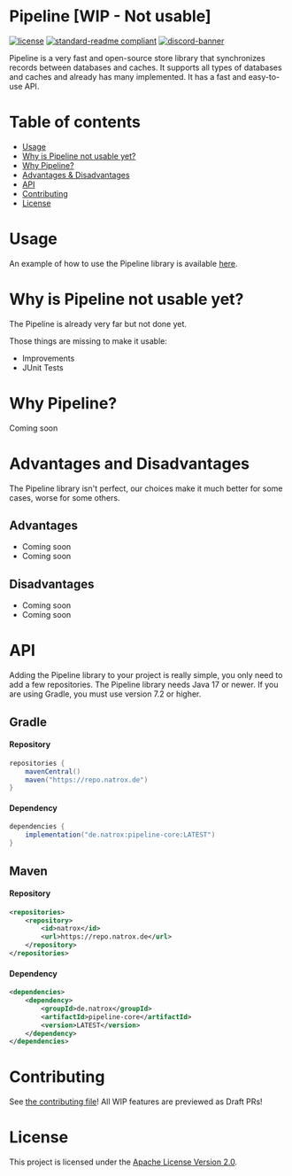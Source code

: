 # Pipeline [WIP - Not usable]

[![license](https://img.shields.io/github/license/NatroxMC/Pipeline?style=for-the-badge&color=b2204c)](../LICENSE)
[![standard-readme compliant](https://img.shields.io/badge/readme%20style-standard-brightgreen.svg?style=for-the-badge)](https://github.com/RichardLitt/standard-readme)
[![discord-banner](https://shields.io/discord/718476275022299157?label=discord&style=for-the-badge&color=7289da)](https://discord.natrox.de)

Pipeline is a very fast and open-source store library that synchronizes records between databases and caches. It
supports all types of databases and caches and already has many implemented. It has a fast and easy-to-use API.

# Table of contents
- [Usage](#usage)
- [Why is Pipeline not usable yet?](#why-is-pipeline-not-usable-yet)
- [Why Pipeline?](#why-pipeline)
- [Advantages & Disadvantages](#advantages-and-disadvantages)
- [API](#api)
- [Contributing](#contributing)
- [License](#license)

# Usage
An example of how to use the Pipeline library is available [here](/demo).

# Why is Pipeline not usable yet?
The Pipeline is already very far but not done yet. 

Those things are missing to make it usable:
* Improvements
* JUnit Tests

# Why Pipeline?
Coming soon

# Advantages and Disadvantages
The Pipeline library isn't perfect, our choices make it much better for some cases, worse for some others.

## Advantages
* Coming soon
* Coming soon

## Disadvantages
* Coming soon
* Coming soon

# API
Adding the Pipeline library to your project is really simple, you only need to add a few repositories. The Pipeline library needs Java 17 or newer. If you are using Gradle, you must use version 7.2 or higher.

## Gradle

#### Repository
```java
repositories {
    mavenCentral()
    maven("https://repo.natrox.de")
}
```

#### Dependency
```java
dependencies {
    implementation("de.natrox:pipeline-core:LATEST")
}
```
## Maven

#### Repository
```xml
<repositories>
    <repository>
        <id>natrox</id>
        <url>https://repo.natrox.de</url>
    </repository>
</repositories>
```

#### Dependency
```xml
<dependencies>
    <dependency>
        <groupId>de.natrox</groupId>
        <artifactId>pipeline-core</artifactId>
        <version>LATEST</version>
    </dependency>
</dependencies>
```

# Contributing
See [the contributing file](CONTRIBUTING.md)!
All WIP features are previewed as Draft PRs!

# License
This project is licensed under the [Apache License Version 2.0](../LICENSE).
